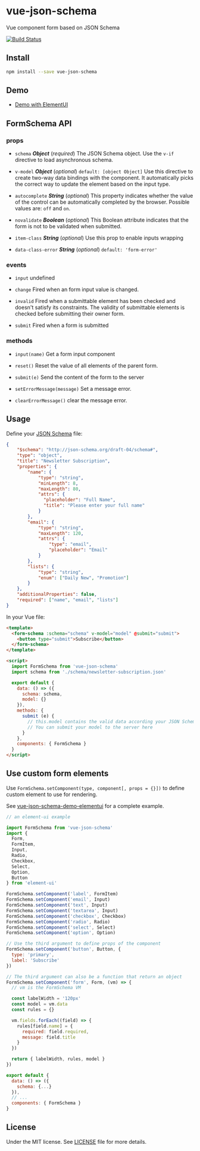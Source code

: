 # vue-json-schema
Vue component form based on JSON Schema

[![Build Status](https://travis-ci.org/demsking/vue-json-schema.svg?branch=master)](https://travis-ci.org/demsking/vue-json-schema)

## Install
```sh
npm install --save vue-json-schema
```

## Demo
- [Demo with ElementUI](https://github.com/demsking/vue-json-schema-demo-elementui)

## FormSchema API

### props 
- `schema` ***Object*** (*required*) 
The JSON Schema object. Use the `v-if` directive to load asynchronous schema. 

- `v-model` ***Object*** (*optional*) `default: [object Object]` 
Use this directive to create two-way data bindings with the component. It automatically picks the correct way to update the element based on the input type. 

- `autocomplete` ***String*** (*optional*) 
This property indicates whether the value of the control can be automatically completed by the browser. Possible values are: `off` and `on`. 

- `novalidate` ***Boolean*** (*optional*) 
This Boolean attribute indicates that the form is not to be validated when submitted. 

- `item-class` ***String*** (*optional*) 
Use this prop to enable inputs wrapping 

- `data-class-error` ***String*** (*optional*) `default: 'form-error'` 

### events 
- `input` undefined 

- `change` Fired when an form input value is changed. 

- `invalid` Fired when a submittable element has been checked and doesn't satisfy its constraints. The validity of submittable elements is checked before submitting their owner form. 

- `submit` Fired when a form is submitted 

### methods 
- `input(name)` 
Get a form input component 

- `reset()` 
Reset the value of all elements of the parent form. 

- `submit(e)` 
Send the content of the form to the server 

- `setErrorMessage(message)` 
Set a message error. 

- `clearErrorMessage()` 
clear the message error. 

## Usage
Define your [JSON Schema](http://json-schema.org) file:
```json
{
    "$schema": "http://json-schema.org/draft-04/schema#",
    "type": "object",
    "title": "Newsletter Subscription",
    "properties": {
        "name": {
            "type": "string", 
            "minLength": 8, 
            "maxLength": 80, 
            "attrs": {
              "placeholder": "Full Name",
              "title": "Please enter your full name"
            }
        },
        "email": {
            "type": "string", 
            "maxLength": 120, 
            "attrs": {
                "type": "email",
                "placeholder": "Email"
            }
        },
        "lists": {
            "type": "string",
            "enum": ["Daily New", "Promotion"]
        }
    },
    "additionalProperties": false,
    "required": ["name", "email", "lists"]
}
```
In your Vue file:
```html
<template>
  <form-schema :schema="schema" v-model="model" @submit="submit">
    <button type="submit">Subscribe</button>
  </form-schema>
</template>

<script>
  import FormSchema from 'vue-json-schema'
  import schema from './schema/newsletter-subscription.json'

  export default {
    data: () => ({
      schema: schema,
      model: {}
    }),
    methods: {
      submit (e) {
        // this.model contains the valid data according your JSON Schema.
        // You can submit your model to the server here
      }
    },
    components: { FormSchema }
  }
</script>
```

## Use custom form elements

Use `FormSchema.setComponent(type, component[, props = {}])` to define custom element to use for rendering.

See [vue-json-schema-demo-elementui](https://github.com/demsking/vue-json-schema-demo-elementui) for a complete example.

```js
// an element-ui example

import FormSchema from 'vue-json-schema'
import {
  Form,
  FormItem,
  Input,
  Radio,
  Checkbox,
  Select,
  Option,
  Button
} from 'element-ui'

FormSchema.setComponent('label', FormItem)
FormSchema.setComponent('email', Input)
FormSchema.setComponent('text', Input)
FormSchema.setComponent('textarea', Input)
FormSchema.setComponent('checkbox', Checkbox)
FormSchema.setComponent('radio', Radio)
FormSchema.setComponent('select', Select)
FormSchema.setComponent('option', Option)

// Use the third argument to define props of the component
FormSchema.setComponent('button', Button, {
  type: 'primary',
  label: 'Subscribe'
})

// The third argument can also be a function that return an object
FormSchema.setComponent('form', Form, (vm) => {
  // vm is the FormSchema VM

  const labelWidth = '120px'
  const model = vm.data
  const rules = {}

  vm.fields.forEach((field) => {
    rules[field.name] = {
      required: field.required,
      message: field.title
    }
  })

  return { labelWidth, rules, model }
})

export default {
  data: () => ({
    schema: {...}
  }),
  // ...
  components: { FormSchema }
}
```

## License
Under the MIT license. See [LICENSE](https://github.com/demsking/vue-json-schema/blob/master/LICENSE) file for more details.
